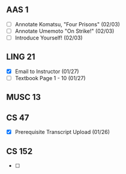 ## AAS 1
* [ ] Annotate Komatsu, "Four Prisons" (02/03)
* [ ] Annotate Umemoto "On Strike!" (02/03)
* [ ] Introduce Yourself! (02/03)
## LING 21
* [x] Email to Instructor (01/27)
* [ ] Textbook Page 1 - 10 (01/27)
## MUSC 13

## CS 47
* [x] Prerequisite Transcript Upload (01/26)
## CS 152
* [ ] 
